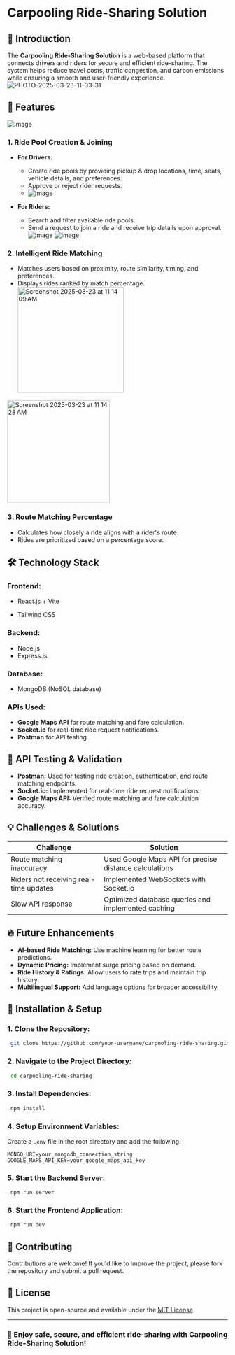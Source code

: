 # Carpooling Ride-Sharing Solution

## 🚀 Introduction
The **Carpooling Ride-Sharing Solution** is a web-based platform that connects drivers and riders for secure and efficient ride-sharing. The system helps reduce travel costs, traffic congestion, and carbon emissions while ensuring a smooth and user-friendly experience.
![PHOTO-2025-03-23-11-33-31](https://github.com/user-attachments/assets/24684fef-b471-4665-a805-ba390ed76e1e)
## 🎯 Features
![image](https://github.com/user-attachments/assets/0bb40b24-6de8-4246-8aad-0b8781a71b99)

### **1. Ride Pool Creation & Joining**
- **For Drivers:**
  - Create ride pools by providing pickup & drop locations, time, seats, vehicle details, and preferences.
  - Approve or reject rider requests.
  - ![image](https://github.com/user-attachments/assets/459bea48-9ae0-43bc-b323-2e0ae6fd89c0)

- **For Riders:**
  - Search and filter available ride pools.
  - Send a request to join a ride and receive trip details upon approval.
![image](https://github.com/user-attachments/assets/3d31d2d1-2344-4f71-a246-9df696617982)
![image](https://github.com/user-attachments/assets/a6308052-54ba-4fab-bbde-59caca516ee8)


### **2. Intelligent Ride Matching**
- Matches users based on proximity, route similarity, timing, and preferences.
- Displays rides ranked by match percentage.
  <img width="242" alt="Screenshot 2025-03-23 at 11 14 09 AM" src="https://github.com/user-attachments/assets/4ffcc41c-164b-4d2f-a0bc-9deb5d9cbd84" />
<img width="234" alt="Screenshot 2025-03-23 at 11 14 28 AM" src="https://github.com/user-attachments/assets/f4d01a8c-89dc-4f85-896f-144933fa3915" />

### **3. Route Matching Percentage**
- Calculates how closely a ride aligns with a rider's route.
- Rides are prioritized based on a percentage score.

## 🛠️ Technology Stack
### **Frontend:**

- React.js + Vite

- Tailwind CSS

### **Backend:**
- Node.js
- Express.js

### **Database:**
- MongoDB (NoSQL database)

### **APIs Used:**
- **Google Maps API** for route matching and fare calculation.
- **Socket.io** for real-time ride request notifications.
- **Postman** for API testing.

## 🧪 API Testing & Validation
- **Postman:** Used for testing ride creation, authentication, and route matching endpoints.
- **Socket.io:** Implemented for real-time ride request notifications.
- **Google Maps API:** Verified route matching and fare calculation accuracy.

## 💡 Challenges & Solutions
| **Challenge** | **Solution** |
|--------------|-------------|
| Route matching inaccuracy | Used Google Maps API for precise distance calculations |
| Riders not receiving real-time updates | Implemented WebSockets with Socket.io |
| Slow API response | Optimized database queries and implemented caching |

## 🔥 Future Enhancements
- **AI-based Ride Matching:** Use machine learning for better route predictions.
- **Dynamic Pricing:** Implement surge pricing based on demand.
- **Ride History & Ratings:** Allow users to rate trips and maintain trip history.
- **Multilingual Support:** Add language options for broader accessibility.

## 📜 Installation & Setup
### **1. Clone the Repository:**
```sh
 git clone https://github.com/your-username/carpooling-ride-sharing.git
```

### **2. Navigate to the Project Directory:**
```sh
 cd carpooling-ride-sharing
```

### **3. Install Dependencies:**
```sh
 npm install
```

### **4. Setup Environment Variables:**
Create a `.env` file in the root directory and add the following:
```env
MONGO_URI=your_mongodb_connection_string
GOOGLE_MAPS_API_KEY=your_google_maps_api_key
```

### **5. Start the Backend Server:**
```sh
 npm run server
```

### **6. Start the Frontend Application:**
```sh
 npm run dev
```

## 📌 Contributing
Contributions are welcome! If you'd like to improve the project, please fork the repository and submit a pull request.

## 📄 License
This project is open-source and available under the [MIT License](LICENSE).

---
### 🚀 Enjoy safe, secure, and efficient ride-sharing with Carpooling Ride-Sharing Solution!
